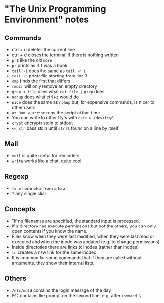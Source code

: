 # "The Unix Programming Environment" notes

## Commands

* ctrl + u deletes the current line
* ctrl + d closes the terminal if there is nothing written
* `p` is like the old `more`
* `pr` prints as if it was a book
* `tail -1` does the same as `tail -n 1`
* `tail +3` prints file starting from line 3
* `cmp` finds the first that differs
* `rmdir` will only remove an empty directory
* `grep < file` does what `cat file | grep` does
* `nohup` does what ctrl+z would do
* `nice` does the same as `nohup` but, for expensive commands, is nicer to other users
* `at 3am < script` runs the script at that time
* You can write to other tty's with `date > /dev/tty0`
* `crypt` encrypts stdin to stdout
* `<< str` pass stdin until `str` is found on a line by itself

## Mail

* `mail` is quite useful for reminders
* `write` works like a chat, quite cool

## Regexp

* `[a-z]` one char from a to z
* `?` any single char

## Concepts

* "If no filenames are specified, the standard input is processed.
* If a directory has execute permissions but not the others, you can only open contents if you know the name.
* Files know when they were last modified, when they were last read or executed and when the inode was updated (e.g. to change permissions)
* Inside directories there are links to inodes (rather than inodes)
* `ln` creates a new link for the same inodec
* It is common for some commands that if they are called without arguments, they show their internal lists.

## Others

* `/etc/motd` contains the login message of the day
* `PS2` contains the prompt on the second line, e.g. after `command \`
